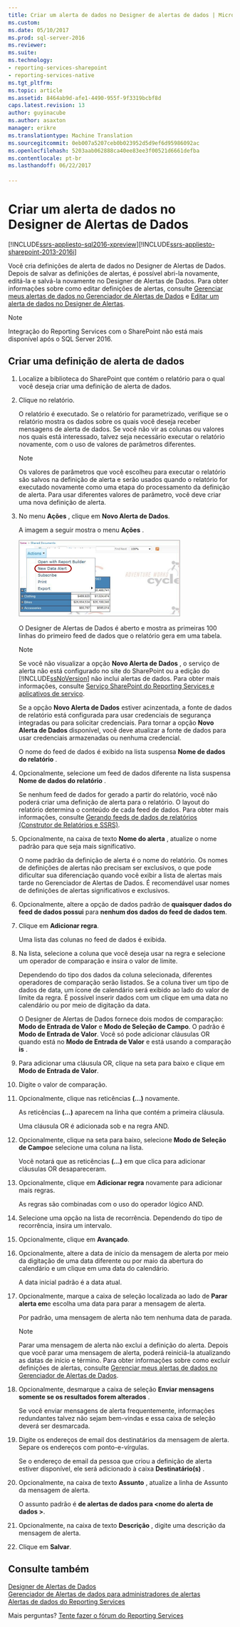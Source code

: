 ```yaml
---
title: Criar um alerta de dados no Designer de alertas de dados | Microsoft Docs
ms.custom: 
ms.date: 05/10/2017
ms.prod: sql-server-2016
ms.reviewer: 
ms.suite: 
ms.technology:
- reporting-services-sharepoint
- reporting-services-native
ms.tgt_pltfrm: 
ms.topic: article
ms.assetid: 8464ab9d-afe1-4490-955f-9f3319bcbf8d
caps.latest.revision: 13
author: guyinacube
ms.author: asaxton
manager: erikre
ms.translationtype: Machine Translation
ms.sourcegitcommit: 0eb007a5207ceb0b023952d5d9ef6d95986092ac
ms.openlocfilehash: 5203aab062888ca40ee83ee3f00521d6661defba
ms.contentlocale: pt-br
ms.lasthandoff: 06/22/2017

---
```

# <a name="create-a-data-alert-in-data-alert-designer"></a>Criar um alerta de dados no Designer de Alertas de Dados

[!INCLUDE[ssrs-appliesto-sql2016-xpreview](../includes/ssrs-appliesto-sql2016-xpreview.md)][!INCLUDE[ssrs-appliesto-sharepoint-2013-2016i](../includes/ssrs-appliesto-sharepoint-2013-2016.md)]

Você cria definições de alerta de dados no Designer de Alertas de Dados. Depois de salvar as definições de alertas, é possível abri-la novamente, editá-la e salvá-la novamente no Designer de Alertas de Dados. Para obter informações sobre como editar definições de alertas, consulte [Gerenciar meus alertas de dados no Gerenciador de Alertas de Dados](../reporting-services/manage-my-data-alerts-in-data-alert-manager.md) e [Editar um alerta de dados no Designer de Alertas](../reporting-services/edit-a-data-alert-in-alert-designer.md).

> [!NOTE]
> Integração do Reporting Services com o SharePoint não está mais disponível após o SQL Server 2016.

## <a name="create-a-data-alert-definition"></a>Criar uma definição de alerta de dados
 
1.  Localize a biblioteca do SharePoint que contém o relatório para o qual você deseja criar uma definição de alerta de dados.  
  
2.  Clique no relatório.  
  
     O relatório é executado. Se o relatório for parametrizado, verifique se o relatório mostra os dados sobre os quais você deseja receber mensagens de alerta de dados. Se você não vir as colunas ou valores nos quais está interessado, talvez seja necessário executar o relatório novamente, com o uso de valores de parâmetros diferentes.  
  
    > [!NOTE]  
    >  Os valores de parâmetros que você escolheu para executar o relatório são salvos na definição de alerta e serão usados quando o relatório for executado novamente como uma etapa do processamento da definição de alerta. Para usar diferentes valores de parâmetro, você deve criar uma nova definição de alerta.  
  
3.  No menu **Ações** , clique em **Novo Alerta de Dados**.  
  
     A imagem a seguir mostra o menu **Ações** .  
  
     ![Abra o Designer de alertas de biblioteca do SharePoint](../reporting-services/media/rs-openalertdesigneriw.gif "abrir o Designer de alertas de biblioteca do SharePoint")  
  
     O Designer de Alertas de Dados é aberto e mostra as primeiras 100 linhas do primeiro feed de dados que o relatório gera em uma tabela.  
  
    > [!NOTE]  
    >  Se você não visualizar a opção **Novo Alerta de Dados** , o serviço de alerta não está configurado no site do SharePoint ou a edição do [!INCLUDE[ssNoVersion](../includes/ssnoversion-md.md)] não inclui alertas de dados. Para obter mais informações, consulte [Serviço SharePoint do Reporting Services e aplicativos de serviço](../reporting-services/report-server-sharepoint/reporting-services-sharepoint-service-and-service-applications.md).  
    >   
    >  Se a opção **Novo Alerta de Dados** estiver acinzentada, a fonte de dados de relatório está configurada para usar credenciais de segurança integradas ou para solicitar credenciais. Para tornar a opção **Novo Alerta de Dados** disponível, você deve atualizar a fonte de dados para usar credenciais armazenadas ou nenhuma credencial.  
  
     O nome do feed de dados é exibido na lista suspensa **Nome de dados do relatório** .  
  
4.  Opcionalmente, selecione um feed de dados diferente na lista suspensa **Nome de dados do relatório** .  
  
     Se nenhum feed de dados for gerado a partir do relatório, você não poderá criar uma definição de alerta para o relatório. O layout do relatório determina o conteúdo de cada feed de dados. Para obter mais informações, consulte [Gerando feeds de dados de relatórios &#40;Construtor de Relatórios e SSRS&#41;](../reporting-services/report-builder/generating-data-feeds-from-reports-report-builder-and-ssrs.md).  
  
5.  Opcionalmente, na caixa de texto **Nome do alerta** , atualize o nome padrão para que seja mais significativo.  
  
     O nome padrão da definição de alerta é o nome do relatório. Os nomes de definições de alertas não precisam ser exclusivos, o que pode dificultar sua diferenciação quando você exibir a lista de alertas mais tarde no Gerenciador de Alertas de Dados. É recomendável usar nomes de definições de alertas significativos e exclusivos.  
  
6.  Opcionalmente, altere a opção de dados padrão de **quaisquer dados do feed de dados possui** para **nenhum dos dados do feed de dados tem**.  
  
7.  Clique em **Adicionar regra**.  
  
     Uma lista das colunas no feed de dados é exibida.  
  
8.  Na lista, selecione a coluna que você deseja usar na regra e selecione um operador de comparação e insira o valor de limite.  
  
     Dependendo do tipo dos dados da coluna selecionada, diferentes operadores de comparação serão listados. Se a coluna tiver um tipo de dados de data, um ícone de calendário será exibido ao lado do valor de limite da regra. É possível inserir dados com um clique em uma data no calendário ou por meio de digitação da data.  
  
     O Designer de Alertas de Dados fornece dois modos de comparação: **Modo de Entrada de Valor** e **Modo de Seleção de Campo**. O padrão é **Modo de Entrada de Valor**. Você só pode adicionar cláusulas OR quando está no **Modo de Entrada de Valor** e está usando a comparação **is** .  
  
9. Para adicionar uma cláusula OR, clique na seta para baixo e clique em **Modo de Entrada de Valor**.  
  
10. Digite o valor de comparação.  
  
11. Opcionalmente, clique nas reticências **(...)** novamente.  
  
     As reticências **(...)** aparecem na linha que contém a primeira cláusula.  
  
     Uma cláusula OR é adicionada sob e na regra AND.  
  
12. Opcionalmente, clique na seta para baixo, selecione **Modo de Seleção de Campo**e selecione uma coluna na lista.  
  
     Você notará que as reticências **(...)** em que clica para adicionar cláusulas OR desapareceram.  
  
13. Opcionalmente, clique em **Adicionar regra** novamente para adicionar mais regras.  
  
     As regras são combinadas com o uso do operador lógico AND.  
  
14. Selecione uma opção na lista de recorrência. Dependendo do tipo de recorrência, insira um intervalo.  
  
15. Opcionalmente, clique em **Avançado**.  
  
16. Opcionalmente, altere a data de início da mensagem de alerta por meio da digitação de uma data diferente ou por maio da abertura do calendário e um clique em uma data do calendário.  
  
     A data inicial padrão é a data atual.  
  
17. Opcionalmente, marque a caixa de seleção localizada ao lado de **Parar alerta em**e escolha uma data para parar a mensagem de alerta.  
  
     Por padrão, uma mensagem de alerta não tem nenhuma data de parada.  
  
    > [!NOTE]  
    >  Parar uma mensagem de alerta não exclui a definição do alerta. Depois que você parar uma mensagem de alerta, poderá reiniciá-la atualizando as datas de início e término. Para obter informações sobre como excluir definições de alertas, consulte [Gerenciar meus alertas de dados no Gerenciador de Alertas de Dados](../reporting-services/manage-my-data-alerts-in-data-alert-manager.md).  
  
18. Opcionalmente, desmarque a caixa de seleção **Enviar mensagens somente se os resultados forem alterados** .  
  
     Se você enviar mensagens de alerta frequentemente, informações redundantes talvez não sejam bem-vindas e essa caixa de seleção deverá ser desmarcada.  
  
19. Digite os endereços de email dos destinatários da mensagem de alerta. Separe os endereços com ponto-e-vírgulas.  
  
     Se o endereço de email da pessoa que criou a definição de alerta estiver disponível, ele será adicionado à caixa **Destinatário(s)** .  
  
20. Opcionalmente, na caixa de texto **Assunto** , atualize a linha de Assunto da mensagem de alerta.  
  
     O assunto padrão é **de alertas de dados para \<nome do alerta de dados >**.  
  
21. Opcionalmente, na caixa de texto **Descrição** , digite uma descrição da mensagem de alerta.  
  
22. Clique em **Salvar**.  

## <a name="see-also"></a>Consulte também

[Designer de Alertas de Dados](../reporting-services/data-alert-designer.md)   
[Gerenciador de Alertas de dados para administradores de alertas](../reporting-services/data-alert-manager-for-alerting-administrators.md)   
[Alertas de dados do Reporting Services](../reporting-services/reporting-services-data-alerts.md)  

Mais perguntas? [Tente fazer o fórum do Reporting Services](http://go.microsoft.com/fwlink/?LinkId=620231)
